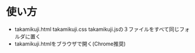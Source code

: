 # 使い方
- takamikuji.html takamikuji.css takamikuji.jsの３ファイルをすべて同じフォルダに置く
- takamikuji.htmlをブラウザで開く(Chrome推奨)
